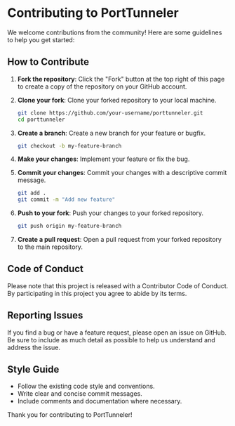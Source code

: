 # Contributing to PortTunneler

We welcome contributions from the community! Here are some guidelines to help you get started:

## How to Contribute

1. **Fork the repository**: Click the "Fork" button at the top right of this page to create a copy of the repository on your GitHub account.

2. **Clone your fork**: Clone your forked repository to your local machine.
    ```sh
    git clone https://github.com/your-username/porttunneler.git
    cd porttunneler
    ```

3. **Create a branch**: Create a new branch for your feature or bugfix.
    ```sh
    git checkout -b my-feature-branch
    ```

4. **Make your changes**: Implement your feature or fix the bug.

5. **Commit your changes**: Commit your changes with a descriptive commit message.
    ```sh
    git add .
    git commit -m "Add new feature"
    ```

6. **Push to your fork**: Push your changes to your forked repository.
    ```sh
    git push origin my-feature-branch
    ```

7. **Create a pull request**: Open a pull request from your forked repository to the main repository.

## Code of Conduct

Please note that this project is released with a Contributor Code of Conduct. By participating in this project you agree to abide by its terms.

## Reporting Issues

If you find a bug or have a feature request, please open an issue on GitHub. Be sure to include as much detail as possible to help us understand and address the issue.

## Style Guide

- Follow the existing code style and conventions.
- Write clear and concise commit messages.
- Include comments and documentation where necessary.

Thank you for contributing to PortTunneler!